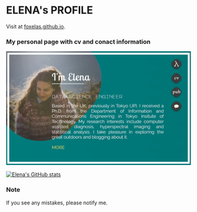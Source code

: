 # ELENA's PROFILE 
Visit at [foxelas.github.io](https://foxelas.github.io/).


### My personal page with cv and conact information

[![FOXELAS](https://github.com/foxelas/foxelas.github.io/raw/master/images/preview.png)](https://foxelas.github.io/)

[![Elena's GitHub stats](https://github-readme-stats.vercel.app/api?username=foxelas&theme=vue-dark&count_private=true&hide=issues,contribs&show_icons=true)](https://github.com/anuraghazra/github-readme-stats)

### Note 
If you see any mistakes, please notify me. 
